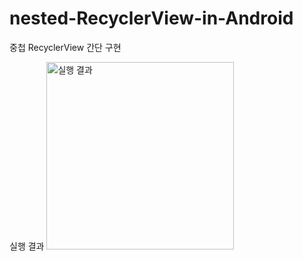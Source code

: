 # nested-RecyclerView-in-Android
중첩 RecyclerView 간단 구현

실행 결과
<img src="https://user-images.githubusercontent.com/55117867/193739204-6375287f-fbe1-4351-a0c3-dc51f6643413.png" width="300px" height="300px" title="실행 결과" alt="실행 결과"></img><br/> 
